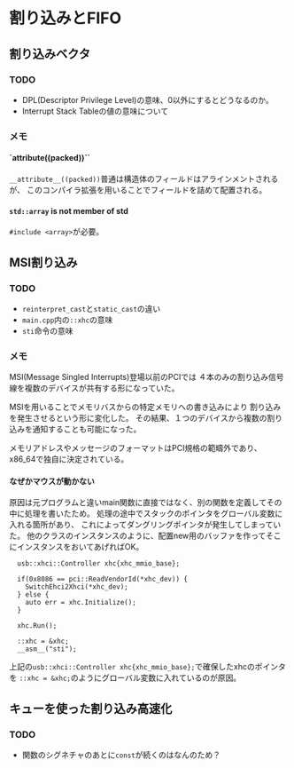 # 割り込みとFIFO

## 割り込みベクタ

### TODO

- DPL(Descriptor Privilege Level)の意味、0以外にするとどうなるのか。
- Interrupt Stack Tableの値の意味について

### メモ

#### `__attribute__((packed))``

`__attribute__((packed))`普通は構造体のフィールドはアラインメントされるが、
このコンパイラ拡張を用いることでフィールドを詰めて配置される。

#### `std::array` is not member of std

`#include <array>`が必要。

## MSI割り込み

### TODO

- `reinterpret_cast`と`static_cast`の違い
- `main.cpp`内の`::xhc`の意味
- `sti`命令の意味

### メモ

MSI(Message Singled Interrupts)登場以前のPCIでは
４本のみの割り込み信号線を複数のデバイスが共有する形になっていた。

MSIを用いることでメモリバスからの特定メモリへの書き込みにより
割り込みを発生させるという形に変化した。
その結果、１つのデバイスから複数の割り込みを通知することも可能になった。

メモリアドレスやメッセージのフォーマットはPCI規格の範疇外であり、
x86_64で独自に決定されている。

#### なぜかマウスが動かない

原因は元プログラムと違いmain関数に直接ではなく、別の関数を定義してその中に処理を書いたため。
処理の途中でスタックのポインタをグローバル変数に入れる箇所があり、
これによってダングリングポインタが発生してしまっていた。
他のクラスのインスタンスのように、配置new用のバッファを作ってそこにインスタンスをおいてあげればOK。

```
  usb::xhci::Controller xhc{xhc_mmio_base};

  if(0x8086 == pci::ReadVendorId(*xhc_dev)) {
    SwitchEhci2Xhci(*xhc_dev);
  } else {
    auto err = xhc.Initialize();
  }

  xhc.Run();

  ::xhc = &xhc;
  __asm__("sti");
```

上記の`usb::xhci::Controller xhc{xhc_mmio_base};`で確保したxhcのポインタを
`::xhc = &xhc;`のようにグローバル変数に入れているのが原因。

## キューを使った割り込み高速化

### TODO

- 関数のシグネチャのあとに`const`が続くのはなんのため？
